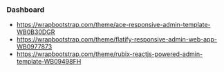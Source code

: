 ### Dashboard

* https://wrapbootstrap.com/theme/ace-responsive-admin-template-WB0B30DGR
* https://wrapbootstrap.com/theme/flatify-responsive-admin-web-app-WB0977873
* https://wrapbootstrap.com/theme/rubix-reactjs-powered-admin-template-WB09498FH

